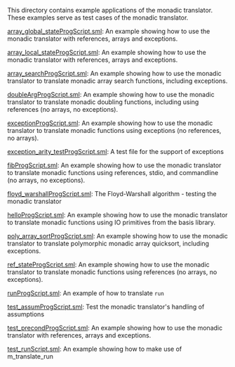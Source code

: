 This directory contains example applications of the monadic translator.
These examples serve as test cases of the monadic translator.

[array_global_stateProgScript.sml](array_global_stateProgScript.sml):
An example showing how to use the monadic translator with
references, arrays and exceptions.

[array_local_stateProgScript.sml](array_local_stateProgScript.sml):
An example showing how to use the monadic translator with
references, arrays and exceptions.

[array_searchProgScript.sml](array_searchProgScript.sml):
An example showing how to use the monadic translator to translate monadic
array search functions, including exceptions.

[doubleArgProgScript.sml](doubleArgProgScript.sml):
An example showing how to use the monadic translator to translate monadic
doubling functions, including using references (no arrays, no exceptions).

[exceptionProgScript.sml](exceptionProgScript.sml):
An example showing how to use the monadic translator to translate
monadic functions using exceptions (no references, no arrays).

[exception_arity_testProgScript.sml](exception_arity_testProgScript.sml):
A test file for the support of exceptions

[fibProgScript.sml](fibProgScript.sml):
An example showing how to use the monadic translator to translate
monadic functions using references, stdio, and commandline
(no arrays, no exceptions).

[floyd_warshallProgScript.sml](floyd_warshallProgScript.sml):
The Floyd-Warshall algorithm - testing the monadic translator

[helloProgScript.sml](helloProgScript.sml):
An example showing how to use the monadic translator to translate
monadic functions using IO primitives from the basis library.

[poly_array_sortProgScript.sml](poly_array_sortProgScript.sml):
An example showing how to use the monadic translator to translate polymorphic
monadic array quicksort, including exceptions.

[ref_stateProgScript.sml](ref_stateProgScript.sml):
An example showing how to use the monadic translator to translate
monadic functions using references (no arrays, no exceptions).

[runProgScript.sml](runProgScript.sml):
An example of how to translate `run`

[test_assumProgScript.sml](test_assumProgScript.sml):
Test the monadic translator's handling of assumptions

[test_precondProgScript.sml](test_precondProgScript.sml):
An example showing how to use the monadic translator with
references, arrays and exceptions.

[test_runScript.sml](test_runScript.sml):
An example showing how to make use of m_translate_run
